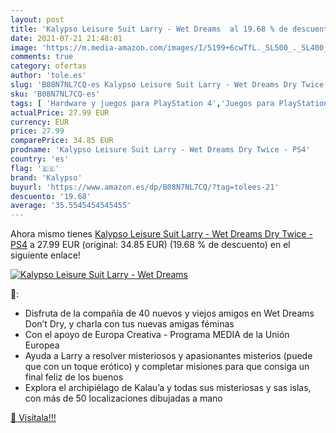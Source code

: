 ```yaml
---
layout: post
title: 'Kalypso Leisure Suit Larry - Wet Dreams  al 19.68 % de descuento'
date: 2021-07-21 21:48:01
image: 'https://m.media-amazon.com/images/I/5199+6cwTfL._SL500_._SL400_.jpg'
comments: true
category: ofertas
author: 'tole.es'
slug: 'B08N7NL7CQ-es Kalypso Leisure Suit Larry - Wet Dreams Dry Twice - PS4'
sku: 'B08N7NL7CQ-es'
tags: [ 'Hardware y juegos para PlayStation 4','Juegos para PlayStation 4','Videojuegos','kalypso','ps4', ]
actualPrice: 27.99 EUR
currency: EUR
price: 27.99
comparePrice: 34.85 EUR
prodname: 'Kalypso Leisure Suit Larry - Wet Dreams Dry Twice - PS4'
country: 'es'
flag: '🇪🇸'
brand: 'Kalypso'
buyurl: 'https://www.amazon.es/dp/B08N7NL7CQ/?tag=tolees-21'
descuento: '19.68'
average: '35.5545454545455'
---
```


Ahora mismo tienes [Kalypso Leisure Suit Larry - Wet Dreams Dry Twice - PS4](https://www.amazon.es/dp/B08N7NL7CQ/?tag=tolees-21) a 27.99 EUR (original: 34.85 EUR) (19.68 %  de descuento) en el siguiente enlace!

[![Kalypso Leisure Suit Larry - Wet Dreams ](https://m.media-amazon.com/images/I/5199+6cwTfL._SL500_._SL400_.jpg)](https://www.amazon.es/dp/B08N7NL7CQ/?tag=tolees-21)

🔎:

- Disfruta de la compañía de 40 nuevos y viejos amigos en Wet Dreams Don’t Dry, y charla con tus nuevas amigas féminas
- Con el apoyo de Europa Creativa - Programa MEDIA de la Unión Europea
- Ayuda a Larry a resolver misteriosos y apasionantes misterios (puede que con un toque erótico) y completar misiones para que consiga un final feliz de los buenos
- Explora el archipiélago de Kalau’a y todas sus misteriosas y sas islas, con más de 50 localizaciones dibujadas a mano

[🛒 Visítala!!!](https://www.amazon.es/dp/B08N7NL7CQ/?tag=tolees-21)

